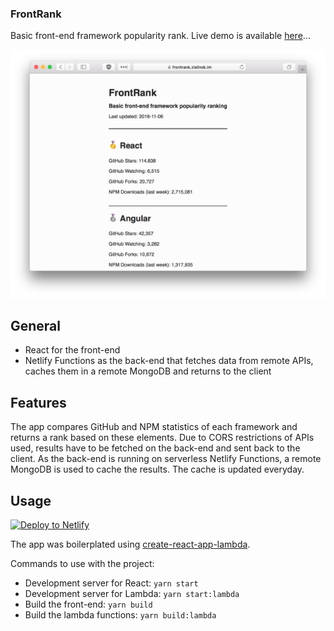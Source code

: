 ### FrontRank

Basic front-end framework popularity rank. Live demo is available [here](frontrank.zielinsk.im)...

![Desktop screenshot](https://github.com/zielinsm/frontrank/blob/master/screenshot-desktop.png?raw=true)

## General
  * React for the front-end
  * Netlify Functions as the back-end that fetches data from remote APIs, caches them in a remote MongoDB and returns to the client
  
## Features

The app compares GitHub and NPM statistics of each framework and returns a rank based on these elements. Due to CORS restrictions of APIs used, results have to be fetched on the back-end and sent back to the client. As the back-end is running on serverless Netlify Functions, a remote MongoDB is used to cache the results. The cache is updated everyday.

## Usage

[![Deploy to Netlify](https://www.netlify.com/img/deploy/button.svg)](https://app.netlify.com/start/deploy?repository=https://github.com/zielinsm/frontrank)

The app was boilerplated using [create-react-app-lambda](https://github.com/netlify/create-react-app-lambda).

Commands to use with the project:
  * Development server for React: `yarn start`
  * Development server for Lambda: `yarn start:lambda`
  * Build the front-end: `yarn build`
  * Build the lambda functions: `yarn build:lambda`



